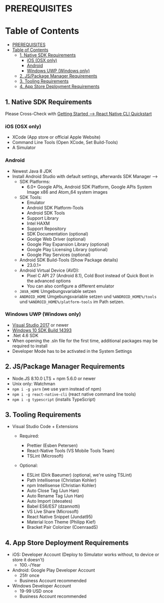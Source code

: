 # PREREQUISITES

# Table of Contents

- [PREREQUISITES](#prerequisites)
- [Table of Contents](#table-of-contents)
  - [1. Native SDK Requirements](#1-native-sdk-requirements)
    - [iOS (OSX only)](#ios-osx-only)
    - [Android](#android)
    - [Windows UWP (Windows only)](#windows-uwp-windows-only)
  - [2. JS/Package Manager Requirements](#2-jspackage-manager-requirements)
  - [3. Tooling Requirements](#3-tooling-requirements)
  - [4. App Store Deployment Requirements](#4-app-store-deployment-requirements)

## 1. Native SDK Requirements

Please Cross-Check with [Getting Started --> React Native CLI Quickstart](https://facebook.github.io/react-native/docs/getting-started)

### iOS (OSX only)

-   XCode (App store or official Apple Website)
-   Command Line Tools (Open XCode, Set Build-Tools)
-   A Simulator

### Android

-   Newest Java 8 JDK
-   Install Android Studio with default settings, afterwards SDK Manager -->
    -   SDK Platforms:
        -   6.0+ Google APIs, Android SDK Platform, Google APIs System Image x86 and Atom_64 system images
    -   SDK Tools:
        -   Emulator
        -   Android SDK Platform-Tools
        -   Android SDK Tools
        -   Support Library
        -   Intel HAXM
        -   Support Repository
        -   SDK Documentation (optional)
        -   Goolge Web Driver (optional)
        -   Google Play Expansion Library (optional)
        -   Google Play Licensing Library (optional)
        -   Google Play Services (optional)
    -   Android SDK Build-Tools (Show Package details)
        -   23.0.1+
    -   Android Virtual Device (AVD):
        -   Pixel C API 27 (Android 8.1), Cold Boot instead of Quick Boot in the advanced options
        -   You can also configure a different emulator
    -   `JAVA_HOME` Umgebungsvariable setzen
    -   `ANDROID_HOME` Umgebungsvariable setzen und `%ANDROID_HOME%/tools` und `%ANDROID_HOME%/platform-tools` im Path setzen.

### Windows UWP (Windows only)

-   [Visual Studio 2017][1] or newer
-   [Windows 10 SDK Build 14393][2]
-   .Net 4.6 SDK
-   When opening the .sln file for the first time, additional packages may be required to install
-   Developer Mode has to be activated in the System Settings

[1]: https://www.visualstudio.com/downloads/
[2]: https://developer.microsoft.com/en-us/windows/downloads/sdk-archive

## 2. JS/Package Manager Requirements

-   Node.JS 8.10.0 LTS + npm 5.6.0 or newer
-   Unix only: Watchman
-   `npm i -g yarn` (we use yarn instead of npm)
-   `npm i -g react-native-cli` (react native command line tools)
-   `npm i -g typescript` (installs TypeScript)

## 3. Tooling Requirements

-   Visual Studio Code + Extensions

    -   Required:

        -   Prettier (Esben Petersen)
        -   React-Native Tools (VS Mobile Tools Team)
        -   TSLint (Microsoft)

    -   Optional:
        -   ESLint (Dirk Baeumer) (optional, we're using TSLint)
        -   Path Intellisense (Christian Kohler)
        -   npm Intellisense (Christian Kohler)
        -   Auto Close Tag (Jun Han)
        -   Auto Rename Tag (Jun Han)
        -   Auto Import (steoates)
        -   Babel ES6/ES7 (dzannotti)
        -   VS Live Share (Microsoft)
        -   React Native Snippet (Jundat95)
        -   Material Icon Theme (Philipp Kief)
        -   Bracket Pair Colorizer (CoenraadS)

## 4. App Store Deployment Requirements

-   iOS: Developer Account (Deploy to Simulator works without, to device or store it doesn't)
    -   100.-/Year
-   Android: Google Play Developer Account
    -   25fr once
    -   Business Account recommended
-   Windows Developer Account
    -   19-99 USD once
    -   Business Account recommended
